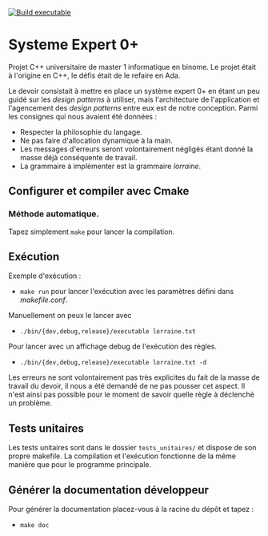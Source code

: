 [![Build executable](https://github.com/JulienPivard/systeme_expert_0plus_ada/workflows/Compilation%20(GNAT)/badge.svg)](https://github.com/JulienPivard/systeme_expert_0plus_ada/actions)

# Systeme Expert 0+

Projet C++ universitaire de master 1 informatique en binome. Le projet
était à l'origine en C++, le défis était de le refaire en Ada.

Le devoir consistait à mettre en place un système expert 0+ en étant un
peu guidé sur les _design patterns_ à utiliser, mais l'architecture de
l'application et l'agencement des _design patterns_ entre eux est de notre
conception. Parmi les consignes qui nous avaient été données :
* Respecter la philosophie du langage.
* Ne pas faire d'allocation dynamique à la main.
* Les messages d'erreurs seront volontairement négligés étant donné la
  masse déjà conséquente de travail.
* La grammaire à implémenter est la grammaire _lorraine_.

## Configurer et compiler avec Cmake
### Méthode automatique.

Tapez simplement `make` pour lancer la compilation.

## Exécution

Exemple d'exécution :
* `make run`
pour lancer l'exécution avec les paramètres défini dans _makefile.conf_.

Manuellement on peux le lancer avec
* `./bin/{dev,debug,release}/executable lorraine.txt`

Pour lancer avec un affichage debug de l'exécution des règles.
* `./bin/{dev,debug,release}/executable lorraine.txt -d`

Les erreurs ne sont volontairement pas très explicites du fait de la masse
de travail du devoir, il nous a été demandé de ne pas pousser cet aspect.
Il n'est ainsi pas possible pour le moment de savoir quelle règle
à déclenché un problème.

## Tests unitaires

Les tests unitaires sont dans le dossier `tests_unitaires/` et dispose de
son propre makefile. La compilation et l'exécution fonctionne de la même
manière que pour le programme principale.

## Générer la documentation développeur

Pour générer la documentation placez-vous à la racine du dépôt et tapez :
* `make doc`
